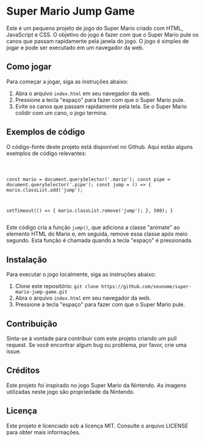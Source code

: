 <h1>Super Mario Jump Game</h1>
<p>Este é um pequeno projeto de jogo do Super Mario criado com HTML, JavaScript e CSS. O objetivo do jogo é fazer com que o Super Mario pule os canos que passam rapidamente pela janela do jogo. O jogo é simples de jogar e pode ser executado em um navegador da web.</p>
<h2>Como jogar</h2>
<p>Para começar a jogar, siga as instruções abaixo:</p>
<ol>
  <li>Abra o arquivo <code>index.html</code> em seu navegador da web.</li>
  <li>Pressione a tecla "espaço" para fazer com que o Super Mario pule.</li>
  <li>Evite os canos que passam rapidamente pela tela. Se o Super Mario colidir com um cano, o jogo termina.</li>
</ol>
<h2>Exemplos de código</h2>
<p>O código-fonte deste projeto está disponível no Github. Aqui estão alguns exemplos de código relevantes:</p>
<pre><code>

const mario = document.querySelector('.mario');
const pipe = document.querySelector('.pipe');
const jump = () => {
  mario.classList.add('jump');
  
  setTimeout(() => {
        mario.classList.remove('jump');
  }, 500);
}
</code></pre>
<p>Este código cria a função <code>jump()</code>, que adiciona a classe "animate" ao elemento HTML do Mario e, em seguida, remove essa classe após meio segundo. Esta função é chamada quando a tecla "espaço" é pressionada.</p>
<h2>Instalação</h2>
<p>Para executar o jogo localmente, siga as instruções abaixo:</p>
<ol>
  <li>Clone este repositório: <code>git clone https://github.com/seunome/super-mario-jump-game.git</code></li>
  <li>Abra o arquivo <code>index.html</code> em seu navegador da web.</li>
  <li>Pressione a tecla "espaço" para fazer com que o Super Mario pule.</li>
</ol>
<h2>Contribuição</h2>
<p>Sinta-se à vontade para contribuir com este projeto criando um pull request. Se você encontrar algum bug ou problema, por favor, crie uma issue.</p>
<h2>Créditos</h2>
<p> Este projeto foi inspirado no jogo Super Mario da Nintendo. As imagens utilizadas neste jogo são propriedade da Nintendo.</p>
<h2>Licença</h2>
<p>Este projeto é licenciado sob a licença MIT. Consulte o arquivo LICENSE para obter mais informações.</p>
